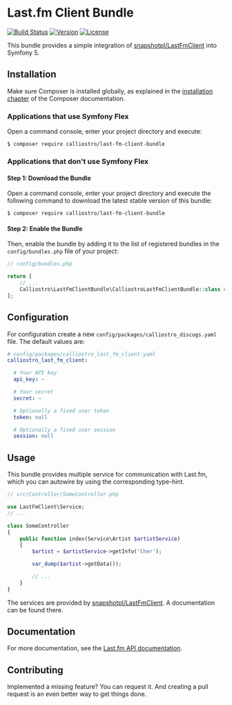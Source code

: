 Last.fm Client Bundle
=====================

[![Build Status](https://api.travis-ci.com/calliostro/last-fm-client-bundle.svg)](https://www.travis-ci.com/github/calliostro/last-fm-client-bundle)
[![Version](https://poser.pugx.org/calliostro/last-fm-client-bundle/version)](//packagist.org/packages/calliostro/last-fm-client-bundle)
[![License](https://poser.pugx.org/calliostro/last-fm-client-bundle/license)](//packagist.org/packages/calliostro/last-fm-client-bundle)

This bundle provides a simple integration of [snapshotpl/LastFmClient](https://github.com/snapshotpl/LastFmClient)
into Symfony 5.


Installation
------------

Make sure Composer is installed globally, as explained in the
[installation chapter](https://getcomposer.org/doc/00-intro.md)
of the Composer documentation.

### Applications that use Symfony Flex

Open a command console, enter your project directory and execute:

```console
$ composer require calliostro/last-fm-client-bundle
```

### Applications that don't use Symfony Flex

#### Step 1: Download the Bundle

Open a command console, enter your project directory and execute the
following command to download the latest stable version of this bundle:

```console
$ composer require calliostro/last-fm-client-bundle
```

#### Step 2: Enable the Bundle

Then, enable the bundle by adding it to the list of registered bundles
in the `config/bundles.php` file of your project:

```php
// config/bundles.php

return [
    // ...
    Calliostro\LastFmClientBundle\CalliostroLastFmClientBundle::class => ['all' => true],
];
```


Configuration
-------------

For configuration create a new `config/packages/calliostro_discogs.yaml` file. The default values are:

```yaml
# config/packages/calliostro_last_fm_client.yaml
calliostro_last_fm_client:

  # Your API key
  api_key: ~

  # Your secret
  secret: ~

  # Optionally a fixed user token
  token: null

  # Optionally a fixed user session
  session: null
```


Usage
-----

This bundle provides multiple service for communication with Last.fm, which you can autowire by using the corresponding
type-hint.

```php
// src/Controller/SomeController.php

use LastFmClient\Service;
// ...

class SomeController
{
    public function index(Service\Artist $artistService)
    {
        $artist = $artistService->getInfo('Cher');

        var_dump($artist->getData());

        // ...
    }
}
```

The services are provided by [snapshotpl/LastFmClient](https://github.com/snapshotpl/LastFmClient). A documentation can
be found there.


Documentation
-------------

For more documentation, see the [Last.fm API documentation](http://www.last.fm/api).


Contributing
------------

Implemented a missing feature? You can request it. And creating a pull request is an even better way to get things done.
